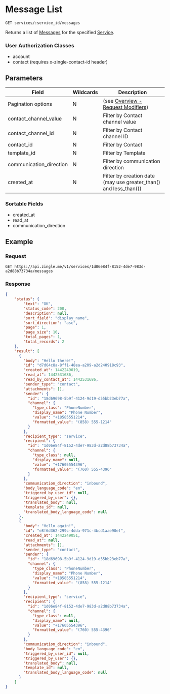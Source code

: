 # Message List

    GET services/:service_id/messages
    
Returns a list of [Messages] for the specified [Service]. 

### User Authorization Classes 
* account
* contact (requires x-zingle-contact-id header)

## Parameters
Field | Wildcards | Description
--- | --- | ---
Pagination options | N | (see [Overview - Request Modifiers][])
contact_channel_value | N | Filter by Contact channel value
contact_channel_id | N | Filter by Contact channel ID
contact_id | N | Filter by Contact
template_id | N | Filter by Template
communication_direction | N | Filter by communication direction
created_at | N | Filter by creation date (may use greater_than() and less_than())

### Sortable Fields
* created_at
* read_at
* communication_direction


## Example
### Request

    GET https://api.zingle.me/v1/services/1d06e84f-8152-4de7-983d-a2d88b73734a/messages

### Response
``` json
{
    "status": {
        "text": "OK",
        "status_code": 200,
        "description": null,
        "sort_field": "display_name",
        "sort_direction": "asc",
        "page": 1,
        "page_size": 10,
        "total_pages": 1,
        "total_records": 2
    },
    "result": [ 
      {
        "body": "Hello there!",
        "id": "d7d64c8a-8ff1-48ea-a209-a2d240918c93",
        "created_at": 1442249019,
        "read_at": 1442531686,
        "read_by_contact_at": 1442531686,
        "sender_type": "contact",
        "attachments": [],
        "sender": {
          "id": "18d69698-5b9f-4124-9d19-d55bb23eb77a",
          "channel": {
            "type_class": "PhoneNumber",
            "display_name": "Phone Number",
            "value": "+18585551214",
            "formatted_value": "(858) 555-1214"
          }
        },
        "recipient_type": "service",
        "recipient": {
          "id": "1d06e84f-8152-4de7-983d-a2d88b73734a",
          "channel": {
            "type_class": null,
            "display_name": null,
            "value": "+17605554396",
            "formatted_value": "(760) 555-4396"
          }
        },
        "communication_direction": "inbound",
        "body_language_code": "en",
        "triggered_by_user_id": null,
        "triggered_by_user": {},
        "translated_body": null,
        "template_id": null,
        "translated_body_language_code": null
      },
      {
        "body": "Hello again!",
        "id": "e8f6d362-299c-4dda-971c-4bcd1aae90ef",
        "created_at": 1442249051,
        "read_at": null,
        "attachments": [],
        "sender_type": "contact",
        "sender": {
          "id": "18d69698-5b9f-4124-9d19-d55bb23eb77a",
          "channel": {
            "type_class": "PhoneNumber",
            "display_name": "Phone Number",
            "value": "+18585551214",
            "formatted_value": "(858) 555-1214"
          }
        },
        "recipient_type": "service",
        "recipient": {
          "id": "1d06e84f-8152-4de7-983d-a2d88b73734a",
          "channel": {
            "type_class": null,
            "display_name": null,
            "value": "+17605554396",
            "formatted_value": "(760) 555-4396"
          }
        },
        "communication_direction": "inbound",
        "body_language_code": "en",
        "triggered_by_user_id": null,
        "triggered_by_user": {},
        "translated_body": null,
        "template_id": null,
        "translated_body_language_code": null
      }
    ]
}
```

[Overview - Request Modifiers]: /README.md#request-modifiers
[Messages]: README.md
[Service]: /services/README.md
[Account]: /accounts/README.md
